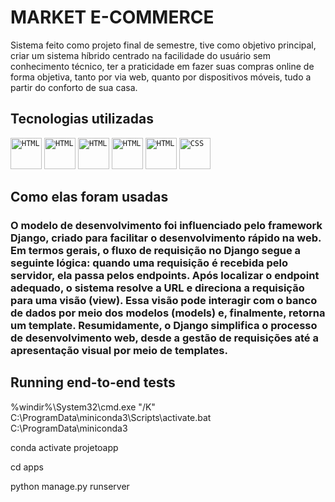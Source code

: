 # MARKET E-COMMERCE

Sistema feito como projeto final de semestre, tive como objetivo principal, criar um sistema híbrido centrado na facilidade do usuário sem conhecimento técnico, ter a praticidade em fazer suas compras online de forma objetiva, tanto por via web, quanto por dispositivos móveis, tudo a partir do conforto de sua casa.

## Tecnologias utilizadas

<div align="left">
	<code><img width="50" src="https://www.vectorlogo.zone/logos/postgresql/postgresql-icon.svg" alt="HTML" title="HTML"/></code>
	<code><img width="50" src="https://www.vectorlogo.zone/logos/getbootstrap/getbootstrap-icon.svg" alt="HTML" title="HTML"/></code>
	<code><img width="50" src="https://www.vectorlogo.zone/logos/python/python-icon.svg" alt="HTML" title="HTML"/></code>
	<code><img width="50" src="https://www.vectorlogo.zone/logos/djangoproject/djangoproject-ar21.svg" alt="HTML" title="HTML"/></code>
	<code><img width="50" src="https://user-images.githubusercontent.com/25181517/192158954-f88b5814-d510-4564-b285-dff7d6400dad.png" alt="HTML" title="HTML"/></code>
	<code><img width="50" src="https://user-images.githubusercontent.com/25181517/183898674-75a4a1b1-f960-4ea9-abcb-637170a00a75.png" alt="CSS" title="CSS"/></code>
</div>

## Como elas foram usadas
### O modelo de desenvolvimento foi influenciado pelo framework Django, criado para facilitar o desenvolvimento rápido na web. Em termos gerais, o fluxo de requisição no Django segue a seguinte lógica: quando uma requisição é recebida pelo servidor, ela passa pelos endpoints. Após localizar o endpoint adequado, o sistema resolve a URL e direciona a requisição para uma visão (view). Essa visão pode interagir com o banco de dados por meio dos modelos (models) e, finalmente, retorna um template. Resumidamente, o Django simplifica o processo de desenvolvimento web, desde a gestão de requisições até a apresentação visual por meio de templates.



## Running end-to-end tests

%windir%\System32\cmd.exe "/K" C:\ProgramData\miniconda3\Scripts\activate.bat C:\ProgramData\miniconda3


conda activate projetoapp


cd apps 


python manage.py runserver
